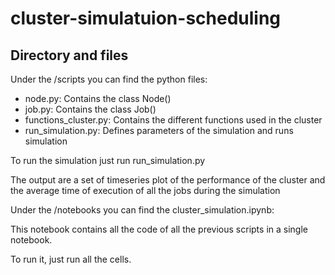 # cluster-simulatuion-scheduling

## Directory and files

Under the /scripts you can find the python files:

* node.py: Contains the class Node()
* job.py: Contains the class Job()
* functions_cluster.py: Contains the different functions used in the cluster
* run_simulation.py: Defines parameters of the simulation and runs simulation

To run the simulation just run run_simulation.py

The output are a set of timeseries plot of the performance of the cluster and the average time of execution of all the jobs during the simulation

Under the /notebooks you can find the cluster_simulation.ipynb:

This notebook contains all the code of all the previous scripts in a single notebook.

To run it, just run all the cells.